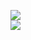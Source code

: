 [![](https://img.shields.io/badge/Made%20With-Github%20Spray-lightgrey.svg?style=for-the-badge&logo=github)](https://github.com/Annihil/github-spray#31785)  
[![](https://i.imgur.com/2DrTn0Z.gif)](https://github.com/Annihil/github-spray)